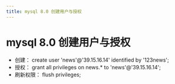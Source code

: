 ```yaml
---
title: mysql 8.0 创建用户与授权
---
```


# mysql 8.0 创建用户与授权

+ 创建：
create user 'news'@'39.15.16.14' identified by '123news';
+ 授权：
grant all privileges on news.* to 'news'@'39.15.16.14';
+ 刷新权限：
flush privileges;


